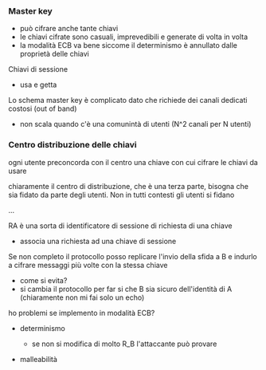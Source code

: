 ### Master key
- può cifrare anche tante chiavi
- le chiavi cifrate sono casuali, imprevedibili e generate di volta in volta
- la modalità ECB va bene siccome il determinismo è annullato dalle proprietà delle chiavi

Chiavi di sessione
- usa e getta

Lo schema master key è complicato dato che richiede dei canali dedicati costosi (out of band)
- non scala quando c'è una comunintà di utenti (N^2 canali per N utenti)



 
### Centro distribuzione delle chiavi
ogni utente preconcorda con il centro una chiave con cui cifrare le chiavi da usare

chiaramente il centro di distribuzione, che è una terza parte, bisogna che sia fidato da parte degli utenti. Non in tutti contesti gli utenti si fidano 


...


RA è una sorta di identificatore di sessione di richiesta di una chiave
- associa una richiesta ad una chiave di sessione


Se non completo il protocollo posso replicare l'invio della sfida a B e indurlo a cifrare messaggi più volte con la stessa chiave
- come si evita?
- si cambia il protocollo per far si che B sia sicuro dell'identità di A (chiaramente non mi fai solo un echo)




ho problemi se implemento in modalità ECB?
- determinismo
    - se non si modifica di molto R_B l'attaccante può provare  


- malleabilità
